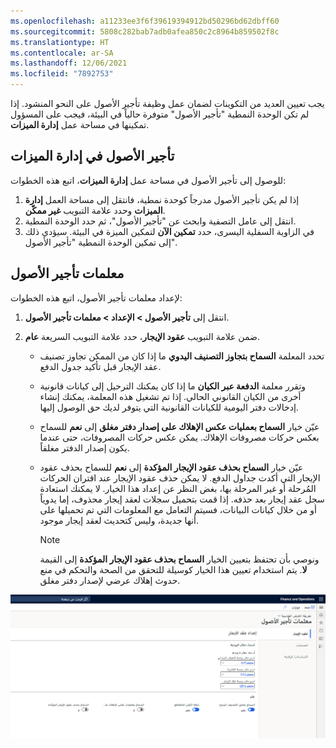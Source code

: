 ```yaml
---
ms.openlocfilehash: a11233ee3f6f39619394912bd50296bd62dbff60
ms.sourcegitcommit: 5808c282bab7adb0afea850c2c8964b859502f8c
ms.translationtype: HT
ms.contentlocale: ar-SA
ms.lasthandoff: 12/06/2021
ms.locfileid: "7892753"
---
```

يجب تعيين العديد من التكوينات لضمان عمل وظيفة تأجير الأصول على النحو المنشود. إذا لم تكن الوحدة النمطية "تأجير الأصول" متوفرة حالياً في البيئة، فيجب على المسؤول تمكينها في مساحة عمل **إدارة الميزات**. 

## <a name="asset-leasing-in-feature-management"></a>تأجير الأصول في إدارة الميزات

للوصول إلى تأجير الأصول في مساحة عمل **إدارة الميزات**، اتبع هذه الخطوات:

1.  إذا لم يكن تأجير الأصول مدرجاً كوحدة نمطية، فانتقل إلى مساحة العمل **إدارة الميزات** وحدد علامة التبويب **غير ممكّن**. 
2.  انتقل إلى عامل التصفية وابحث عن "تأجير الأصول"، ثم حدد الوحدة النمطية.
3.  في الزاوية السفلية اليسرى، حدد **تمكين الآن** لتمكين الميزة في البيئة. سيؤدي ذلك إلى تمكين الوحدة النمطية "تأجير الأصول".  

## <a name="asset-leasing-parameters"></a>معلمات تأجير الأصول

لإعداد معلمات تأجير الأصول‬، اتبع هذه الخطوات:

1.  انتقل إلى **تأجير الأصول > الإعداد > معلمات تأجير الأصول**.
2.  ضمن علامة التبويب **عقود الإيجار**، حدد علامة التبويب السريعة **عام**.

    - تحدد المعلمة **السماح بتجاوز التصنيف اليدوي** ما إذا كان من الممكن تجاوز تصنيف عقد الإيجار قبل تأكيد جدول الدفع.

    - وتقرر معلمة **الدفعة عبر الكيان** ما إذا كان يمكنك الترحيل إلى كيانات قانونية أخرى من الكيان القانوني الحالي. إذا تم تشغيل هذه المعلمة، يمكنك إنشاء إدخالات دفتر اليومية للكيانات القانونية التي يتوفر لديك حق الوصول إليها.

    - عيّن خيار **السماح بعمليات عكس الإهلاك على إصدار دفتر مغلق** إلى **نعم** للسماح بعكس حركات مصروفات الإهلاك. يمكن عكس حركات المصروفات، حتى عندما يكون إصدار الدفتر مغلقاً.

    - عيّن خيار **السماح بحذف عقود الإيجار المؤكدة** إلى **نعم** للسماح بحذف عقود الإيجار التي أكدت جداول الدفع. لا يمكن حذف عقود الإيجار عند اقتران الحركات المُرحلة أو غير المرحلة بها، بغض النظر عن إعداد هذا الخيار. لا يمكنك استعادة سجل عقد إيجار بعد حذفه. إذا قمت بتحميل سجلات لعقد إيجار محذوف، إما يدوياً أو من خلال كيانات البيانات، فسيتم التعامل مع المعلومات التي تم تحميلها على أنها جديدة، وليس كتحديث لعقد إيجار موجود. 

        > [!NOTE]
        > ونوصي بأن تحتفظ بتعيين الخيار **السماح بحذف عقود الإيجار المؤكدة** إلى القيمة **لا**. يتم استخدام تعيين هذا الخيار كوسيلة للتحقق من الصحة والتحكم في منع حدوث إهلاك عرضي لإصدار دفتر مغلق.

![لقطة شاشة لصفحة معلمات "تأجير الأصول".](../media/asset-leasing-parameters.png)
